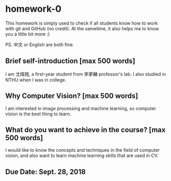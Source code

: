 # homework-0
This homework is simply used to check if all students know how to work with git and GitHub (no credit).
At the sametime, it also helps me to know you a little bit more :)

PS. 中文 or English are both fine.

## Brief self-introduction [max 500 words]
I am 沈煒翔, a first-year student from 李夢麟 professor's lab. I also studied in NTHU when I was in college.

## Why Computer Vision? [max 500 words]
I am interested in image processing and machine learning, so computer vision is the best thing to learn.

## What do you want to achieve in the course? [max 500 words]
I would like to know the concepts and techniques in the field of computer vision, and also want to learn machine learning skills that are used in CV.

## Due Date: Sept. 28, 2018
